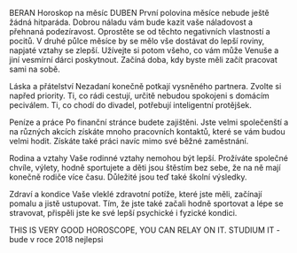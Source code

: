 ﻿BERAN 
Horoskop na měsíc DUBEN
První polovina měsíce nebude ještě žádná hitparáda. Dobrou náladu vám bude kazit vaše náladovost a přehnaná podezíravost. Oprostěte se od těchto negativních vlastností a pocitů. V druhé půlce měsíce by se mělo vše dostávat do lepší roviny, napjaté vztahy se zlepší. Užívejte si potom všeho, co vám může Venuše a jiní vesmírní dárci poskytnout. Začíná doba, kdy byste měli začít pracovat sami na sobě.

Láska a přátelství 
Nezadaní konečně potkají vysněného partnera. Zvolte si napřed priority. Ti, co rádi cestují, určitě nebudou spokojeni s domácím peciválem. Ti, co chodí do divadel, potřebují inteligentní protějšek.

Peníze a práce
Po finanční stránce budete zajištěni. Jste velmi společenští a na různých akcích získáte mnoho pracovních kontaktů, které se vám budou velmi hodit. Získáte také práci navíc mimo své běžné zaměstnání.

Rodina a vztahy
Vaše rodinné vztahy nemohou být lepší. Prožíváte společné chvíle, výlety, hodně sportujete a děti jsou štěstím bez sebe, že na ně mají konečně rodiče více času. Důležité jsou teď také školní výsledky.

Zdraví a kondice
Vaše vleklé zdravotní potíže, které jste měli, začínají pomalu a jistě ustupovat. Tím, že jste také začali hodně sportovat a lépe se stravovat, přispěli jste ke své lepší psychické i fyzické kondici.


THIS IS VERY GOOD HOROSCOPE, YOU CAN RELAY ON IT.
STUDIUM IT - bude v roce 2018 nejlepsi

